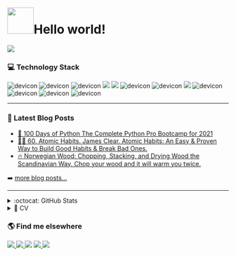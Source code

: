 <H1>
<img src="https://octodex.github.com/images/daftpunktocat-thomas.gif" width="60px">Hello world! 
</H1>

<!-- - 🥅 2021 Goals: Contribute more to Open Source projects -->

<!-- Spotify -->

<div>
	<a href="#"><img src="https://spotify-recently-played-readme.vercel.app/api?user=lyc5820s2tgyaacnm646qlk8h"></a>
</div>

<!-- Technologies I know -->
### 💻 Technology Stack

<div>
	<img src="https://img.shields.io/badge/HTML-239120?style=for-the-badge&logo=html5&logoColor=white" alt="devicon" />
	<img src="https://img.shields.io/badge/CSS-239120?&style=for-the-badge&logo=css3&logoColor=white" alt="devicon" />
	<img src="https://img.shields.io/badge/Bootstrap-563D7C?style=for-the-badge&logo=bootstrap&logoColor=white" alt="devicon" />	
	<img src="https://img.shields.io/badge/Python-3776AB?style=for-the-badge&logo=python&logoColor=white" />
	<img src="https://img.shields.io/badge/Flask-000000?style=for-the-badge&logo=flask&logoColor=white" />
	<img src="https://img.shields.io/badge/Django-092E20?style=for-the-badge&logo=django&logoColor=white" alt="devicon" />
	<img src="https://img.shields.io/badge/Git-F05032?style=for-the-badge&logo=git&logoColor=white" alt="devicon" />
	<img src="https://img.shields.io/badge/Docker-2CA5E0?style=for-the-badge&logo=docker&logoColor=white" />
	<img src="https://img.shields.io/badge/PostgreSQL-316192?style=for-the-badge&logo=postgresql&logoColor=white" alt="devicon" />
	<img src="https://img.shields.io/badge/Linux-FCC624?style=for-the-badge&logo=linux&logoColor=black" alt="devicon" />
	<img src="https://img.shields.io/badge/Jupyter-F37626.svg?&style=for-the-badge&logo=Jupyter&logoColor=white" alt="devicon" />
	<img src="https://img.shields.io/badge/pycharm-143?style=for-the-badge&logo=pycharm&logoColor=black&color=black&labelColor=green" alt="devicon" />
</div>

---

### 📕 Latest Blog Posts

<!-- BLOG-POST-LIST:START -->
- [🐍 100 Days of Python The Complete Python Pro Bootcamp for 2021](https://lenar-blog.herokuapp.com/post/5)
- [🏃‍♂️ 60. Atomic Habits. James Clear. Atomic Habits: An Easy & Proven Way to Build Good Habits & Break Bad Ones.](https://lenar-blog.herokuapp.com/post/7)
- [🔥 Norwegian Wood: Chopping, Stacking, and Drying Wood the Scandinavian Way. Chop your wood and it will warm you twice.](https://lenar-blog.herokuapp.com/post/1)
<!-- BLOG-POST-LIST:END -->

➡️ [more blog posts...](https://lenar-blog.herokuapp.com)

---

<details>
  <summary>:octocat: GitHub Stats</summary>
  <div align="center">
  <a href="https://github.com/lenargasimov">
    <img height="180em" src="https://github-readme-stats.vercel.app/api?username=lenargasimov&show_icons=true&theme=dracula&include_all_commits=true&count_private=true"/>
    <img height="180em" src="https://github-readme-stats.vercel.app/api/top-langs/?username=lenargasimov&layout=compact&langs_count=16&theme=dracula"/>
   </a>
  </div>
</details>

<!--  CV -->
<details>
  <summary>📃 CV</summary>

## Education

- 📖 **100 Days of Code - The Complete Python Pro Bootcamp for 2021**\
📆 2021 - 2021\
📍 **London App Brewery** - Udemy



## Experience


- 👨‍💻 **Junior Full-Stack Web Developer Internship**\
📆 2020 - 2020\
📍 **CodesFord** - Melbourne, Victoria, Australia

<img alt="" src="https://img.shields.io/badge/Figma-F24E1E?style=for-the-badge&logo=figma&logoColor=white"/>	
<img align="" src="https://img.shields.io/badge/HTML-239120?style=for-the-badge&logo=html5&logoColor=white" />
<img align="" src="https://img.shields.io/badge/CSS-239120?&style=for-the-badge&logo=css3&logoColor=white" />
<img align="" src="https://img.shields.io/badge/Bootstrap-563D7C?style=for-the-badge&logo=bootstrap&logoColor=white" />
<img align="" src="https://img.shields.io/badge/Python-3776AB?style=for-the-badge&logo=python&logoColor=white" />
<img align="" src="https://img.shields.io/badge/Django-092E20?style=for-the-badge&logo=django&logoColor=white" />
<img align="" src="https://img.shields.io/badge/SQLite-07405E?style=for-the-badge&logo=sqlite&logoColor=white" />
<img align="" src="https://img.shields.io/badge/GitHub-100000?style=for-the-badge&logo=github&logoColor=white" />
<img align="" src="https://img.shields.io/badge/Heroku-430098?style=for-the-badge&logo=heroku&logoColor=white" />
<img align="" src="https://img.shields.io/badge/Slack-4A154B?style=for-the-badge&logo=slack&logoColor=white" />
	
---
	
- 👨‍💻 **Full-Stack Web Developer**\
📆 2021 - ∞\
📍 **Freelance** - 🏠 Working from home
<img align="" src="https://img.shields.io/badge/HTML-239120?style=for-the-badge&logo=html5&logoColor=white" />
<img align="" src="https://img.shields.io/badge/CSS-239120?&style=for-the-badge&logo=css3&logoColor=white" />
<img align="" src="https://img.shields.io/badge/Bootstrap-563D7C?style=for-the-badge&logo=bootstrap&logoColor=white" />
<img align="" src="https://img.shields.io/badge/Python-3776AB?style=for-the-badge&logo=python&logoColor=white" />
<img align="" src="https://img.shields.io/badge/Django-092E20?style=for-the-badge&logo=django&logoColor=white" />
<img align="" src="https://img.shields.io/badge/GitHub-100000?style=for-the-badge&logo=github&logoColor=white" />
<img align="" src="https://img.shields.io/badge/Heroku-430098?style=for-the-badge&logo=heroku&logoColor=white" />
<img src="https://img.shields.io/badge/Docker-2CA5E0?style=for-the-badge&logo=docker&logoColor=white" />
<img src="https://img.shields.io/badge/PostgreSQL-316192?style=for-the-badge&logo=postgresql&logoColor=white" alt="devicon" />
<img src="https://img.shields.io/badge/pycharm-143?style=for-the-badge&logo=pycharm&logoColor=black&color=black&labelColor=green" alt="devicon" />

	
➡️ [more...](https://lenargasimov.dev/templates/cv.html)
	
</details>

<!-- Navbar links -->

### 🌎 Find me elsewhere 

<div>
<a href="https://lenargasimov.dev" target="_blank">
    <img src="https://img.shields.io/badge/Website/Blog-black?&style=for-the-badge&logo=website&logoColor=white" />
  </a>
  <a href="https://www.linkedin.com/in/lenargasimov/" target="_blank">
    <img src="https://img.shields.io/badge/linkedin-%230077B5.svg?&style=for-the-badge&logo=linkedin&logoColor=white" />
  </a>
	<a href="https://twitter.com/lenargasimov" target="_blank">
    <img src="https://img.shields.io/badge/Twitter-1DA1F2?style=for-the-badge&logo=twitter&logoColor=white"></a>
  <a href="https://www.instagram.com/lenargasimov" target="_blank">
    <img src="https://img.shields.io/badge/instagram-%23E4405F.svg?&style=for-the-badge&logo=instagram&logoColor=white" />        
  </a>
  <a href="mailto:lenargasimovdev@gmail.com" target="_blank">
    <img src="https://img.shields.io/badge/Gmail-D14836?style=for-the-badge&logo=gmail&logoColor=white" />        
  </a>
</div>


